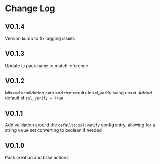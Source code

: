 # Change Log

## V0.1.4

Version bump to fix tagging issues

## V0.1.3

Update to pack name to match reference

## V0.1.2

Missed a validation path and that results in ssl_verify being unset. Added default of `ssl_verify = True`

## V0.1.1

Add validation around the `defaults:ssl:verify` config entry, allowing for a string value set converting to boolean if needed

## V0.1.0

Pack creation and base actions
